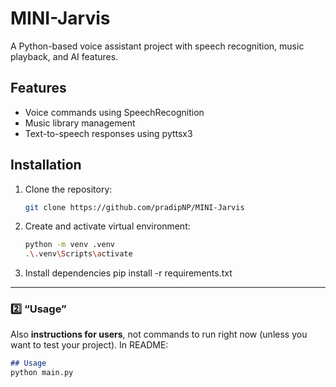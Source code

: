 # MINI-Jarvis

A Python-based voice assistant project with speech recognition, music playback, and AI features.

## Features
- Voice commands using SpeechRecognition
- Music library management
- Text-to-speech responses using pyttsx3

## Installation
1. Clone the repository:
   ```bash
   git clone https://github.com/pradipNP/MINI-Jarvis

2. Create and activate virtual environment:
   ```bash
   python -m venv .venv
   .\.venv\Scripts\activate

3. Install dependencies
   pip install -r requirements.txt
   
---

### 2️⃣ “Usage”

Also **instructions for users**, not commands to run right now (unless you want to test your project). In README:

```markdown
## Usage
python main.py



   
